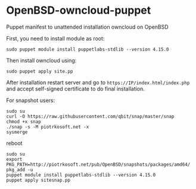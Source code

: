 # OpenBSD-owncloud-puppet
Puppet manifest to unattended installation owncloud on OpenBSD

First, you need to install module as root: 
```
sudo puppet module install puppetlabs-stdlib --version 4.15.0
```
Then install owncloud using:
```
sudo puppet apply site.pp
```
After installation restart server and go to `https://IP/index.html/index.php` and accept self-signed certificate to do final installation.

For snapshot users:
```
sudo su
curl -O https://raw.githubusercontent.com/qbit/snap/master/snap
chmod +x snap
./snap -s -M piotrkosoft.net -x
sysmerge
```
reboot
```
sudo su
export PKG_PATH=http://piotrkosoft.net/pub/OpenBSD/snapshots/packages/amd64/
pkg_add -u
puppet module install puppetlabs-stdlib --version 4.15.0
puppet apply sitesnap.pp
```
